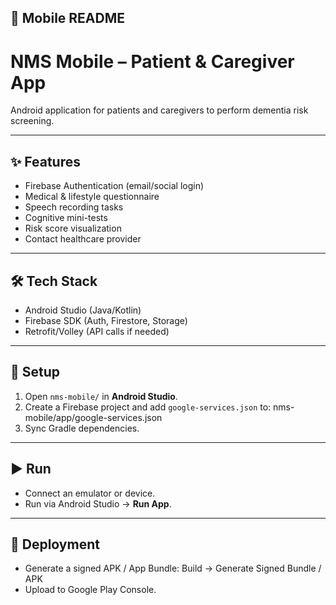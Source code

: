 ## 📌 Mobile README

# NMS Mobile – Patient & Caregiver App

Android application for patients and caregivers to perform dementia risk screening.

---

## ✨ Features

- Firebase Authentication (email/social login)
- Medical & lifestyle questionnaire
- Speech recording tasks
- Cognitive mini-tests
- Risk score visualization
- Contact healthcare provider

---

## 🛠️ Tech Stack

- Android Studio (Java/Kotlin)
- Firebase SDK (Auth, Firestore, Storage)
- Retrofit/Volley (API calls if needed)

---

## 🔧 Setup

1. Open `nms-mobile/` in **Android Studio**.
2. Create a Firebase project and add `google-services.json` to: nms-mobile/app/google-services.json
3. Sync Gradle dependencies.

---

## ▶️ Run

- Connect an emulator or device.
- Run via Android Studio → **Run App**.

---

## 📌 Deployment

- Generate a signed APK / App Bundle: Build → Generate Signed Bundle / APK
- Upload to Google Play Console.
